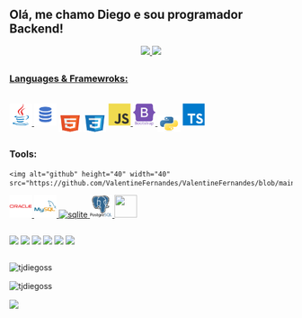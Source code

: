 ## Olá, me chamo Diego e sou programador Backend!
<div align="center">
  <a href="https://github.com/tjdiegoss">
  <img height="180em" src="https://github-readme-stats.vercel.app/api?username=tjdiegoss&show_icons=true&theme=dracula&include_all_commits=true&count_private=true"/>
  <img height="180em" src="https://github-readme-stats.vercel.app/api/top-langs/?username=tjdiegoss&layout=compact&langs_count=7&theme=dracula"/>
</div>

##
<h3 align="left">Languages & Framewroks:</h3> 
<div style="display: inline_block"><br>
   
<a href="https://www.java.com" target="_blank" rel="noreferrer"> 
<img src="https://raw.githubusercontent.com/devicons/devicon/master/icons/java/java-original.svg" 
alt="java" width="40" height="40"/> </a> 
  <img alt="SQL" width="40" height="40" 
src="https://raw.githubusercontent.com/github/explore/80688e429a7d4ef2fca1e82350fe8e3517d3494d/topics/sql/sql.png" /> 
  
<img align="center" alt="Diego-HTML" height="30" width="40" src="https://raw.githubusercontent.com/devicons/devicon/master/icons/html5/html5-original.svg">
<img align="center" alt="Diego-CSS" height="30" width="40" src="https://raw.githubusercontent.com/devicons/devicon/master/icons/css3/css3-original.svg">
  <a href="https://developer.mozilla.org/en-US/docs/Web/JavaScript" target="_blank" rel="noreferrer"> 
<img src="https://raw.githubusercontent.com/devicons/devicon/master/icons/javascript/javascript-original.svg" 
alt="javascript" width="40" height="40"/> </a> 
  <a href="https://getbootstrap.com" target="_blank" rel="noreferrer"> 
<img src="https://raw.githubusercontent.com/devicons/devicon/master/icons/bootstrap/bootstrap-plain-wordmark.svg" 
alt="bootstrap" width="40" height="40"/> </a>
<img align="center" alt="Diego-Python" height="30" width="40" src="https://raw.githubusercontent.com/devicons/devicon/master/icons/python/python-original.svg">
  <a href="https://www.typescriptlang.org/" target="_blank" rel="noreferrer"> 
<img src="https://raw.githubusercontent.com/devicons/devicon/master/icons/typescript/typescript-original.svg" 
alt="typescript" width="40" height="40"/> </a>
  
  
</div>
  
  ##
  
  ##
  
  <div>
  
  <h3 align="left">Tools:</h3> 
  
    <img alt="github" height="40" width="40" src="https://github.com/ValentineFernandes/ValentineFernandes/blob/main/Portfolio/github.png"
</p>  
    <a href="https://www.oracle.com/" target="_blank" rel="noreferrer"> 
<img src="https://raw.githubusercontent.com/devicons/devicon/master/icons/oracle/oracle-original.svg" 
alt="oracle" width="40" height="40"/> </a>
    <a href="https://www.mysql.com/" target="_blank" rel="noreferrer"> 
<img src="https://raw.githubusercontent.com/devicons/devicon/master/icons/mysql/mysql-original-wordmark.svg" 
alt="mysql" width="40" height="40"/> </a>
    <a href="https://www.sqlite.org/" target="_blank" rel="noreferrer"> 
<img src="https://www.vectorlogo.zone/logos/sqlite/sqlite-icon.svg" alt="sqlite" width="40" height="40"/> </a>
    <a href="https://www.postgresql.org" target="_blank" rel="noreferrer"> 
<img src="https://raw.githubusercontent.com/devicons/devicon/master/icons/postgresql/postgresql-original-wordmark.svg" 
alt="postgresql" width="40" height="40"/> </a>    
    <img width="40" height="40" src="https://upload.wikimedia.org/wikipedia/commons/thumb/9/9a/Visual_Studio_Code_1.35_icon.svg/1024px-Visual_Studio_Code_1.35_icon.svg.png">
  
   
  
  </div>
  
  ##
 
<div> 
  <a href="https://www.youtube.com/channel/UCyJRHWkAHBD-t_A_Sym1QDA" target="_blank"><img src="https://img.shields.io/badge/YouTube-FF0000?style=for-the-badge&logo=youtube&logoColor=white" target="_blank"></a>
  <a href="https://instagram.com/dovahkiinskywalker_" target="_blank"><img src="https://img.shields.io/badge/-Instagram-%23E4405F?style=for-the-badge&logo=instagram&logoColor=white" target="_blank"></a>
 	<a href="https://www.twitch.tv/dovahkiinskywalker" target="_blank"><img src="https://img.shields.io/badge/Twitch-9146FF?style=for-the-badge&logo=twitch&logoColor=white" target="_blank"></a>
 <a href="https://discord.gg/wagxzStdcR" target="_blank"><img src="https://img.shields.io/badge/Discord-7289DA?style=for-the-badge&logo=discord&logoColor=white" target="_blank"></a> 
  <a href = "mailto:diegle@live.com"><img src="https://img.shields.io/badge/-Gmail-%23333?style=for-the-badge&logo=gmail&logoColor=white" target="_blank"></a>
  <a href="https://www.linkedin.com/in/tjdiegoss" target="_blank"><img src="https://img.shields.io/badge/-LinkedIn-%230077B5?style=for-the-badge&logo=linkedin&logoColor=white" target="_blank"></a> 
 
  
 
</div>
  
  ##
  <div>
    
<p align="left"> <img src="https://komarev.com/ghpvc/?username=tjdiegoss&label=Profile%20views&color=0e75b6&style=flat" alt="tjdiegoss" /> </p>
    
  </div>
  <p><img align="center" src="https://github-readme-streak-stats.herokuapp.com/?user=tjdiegoss&" alt="tjdiegoss" /></p>
<p><img align="center" src="https://github-profile-summary-cards.vercel.app/api/cards/profile-details?username=tjdiegoss&theme=github" /></p>
  
